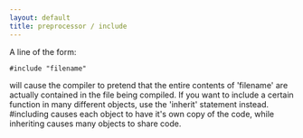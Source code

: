 ```yaml
---
layout: default
title: preprocessor / include
---
```


A line of the form:

    #include "filename"

will cause the compiler to pretend that the entire contents of 'filename'
are actually contained in the file being compiled. If you want to include
a certain function in many different objects, use the 'inherit' statement
instead. #including causes each object to have it's own copy of the
code, while inheriting causes many objects to share code.
